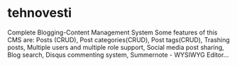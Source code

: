 # tehnovesti
Complete Blogging-Content Management System
Some features of this CMS are: Posts (CRUD), Post categories(CRUD), Post tags(CRUD), Trashing posts, Multiple users and multiple role support, Social media post sharing, Blog search, Disqus commenting system, Summernote - WYSIWYG Editor...
